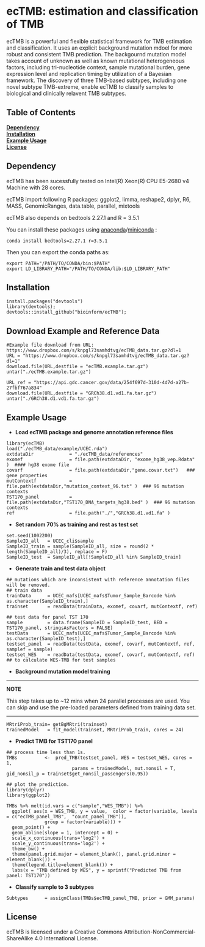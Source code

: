 # ecTMB: estimation and classification of TMB

ecTMB is a powerful and flexible statistical framework for TMB estimation and classification. It uses an explicit background mutation mdoel for more robust and consistent TMB prediction. The backgournd mutation model takes account of unknown as well as known mutational heterogeneous factors, including tri-nucleotide context, sample mutational burden, gene expression level and replication timing by utilization of a Bayesian framework. The discovery of three TMB-based subtypes, including one novel subtype TMB-extreme, enable ecTMB to classify samples to biological and clinically relavent TMB subtypes.

## Table of Contents
**[Dependency](#dependency)**<br>
**[Installation](#installation)**<br>
**[Example Usage](#example-usage)**<br>
**[License](#license)**<br>

## Dependency
ecTMB has been sucessfully tested on Intel(R) Xeon(R) CPU E5-2680 v4 Machine with 28 cores.

ecTMB import following R packages: ggplot2, limma, reshape2, dplyr, R6, MASS, GenomicRanges, data.table, parallel, mixtools

ecTMB also depends on bedtools 2.27.1 and R = 3.5.1

You can install these packages using [anaconda](https://www.anaconda.com/download)/[miniconda](https://conda.io/miniconda.html) :
```
conda install bedtools=2.27.1 r=3.5.1
```
Then you can export the conda paths as:
```
export PATH="/PATH/TO/CONDA/bin:$PATH"
export LD_LIBRARY_PATH="/PATH/TO/CONDA/lib:$LD_LIBRARY_PATH"
```

## Installation
```
install.packages("devtools")
library(devtools);
devtools::install_github("bioinform/ecTMB");
```
## Download Example and Reference Data
```
#Example file download from URL: https://www.dropbox.com/s/knpgl73samhdtvg/ecTMB_data.tar.gz?dl=1
URL = "https://www.dropbox.com/s/knpgl73samhdtvg/ecTMB_data.tar.gz?dl=1"
download.file(URL,destfile = "ecTMB.example.tar.gz")
untar("./ecTMB.example.tar.gz")

URL_ref = "https://api.gdc.cancer.gov/data/254f697d-310d-4d7d-a27b-27fbf767a834"
download.file(URL,destfile = "GRCh38.d1.vd1.fa.tar.gz")
untar("./GRCh38.d1.vd1.fa.tar.gz")
```


## Example Usage
* **Load ecTMB package and genome annotation reference files**
```
library(ecTMB)
load("./ecTMB_data/example/UCEC.rda")
extdataDir             = "./ecTMB_data/references"
exomef                 = file.path(extdataDir, "exome_hg38_vep.Rdata" )  #### hg38 exome file
covarf                 = file.path(extdataDir,"gene.covar.txt")   ### gene properties
mutContextf            = file.path(extdataDir,"mutation_context_96.txt" )  ### 96 mutation contexts
TST170_panel           = file.path(extdataDir,"TST170_DNA_targets_hg38.bed" )  ### 96 mutation contexts
ref                    = file.path("./","GRCh38.d1.vd1.fa" )

```
* **Set random 70% as training and rest as test set**
```
set.seed(1002200)
SampleID_all   = UCEC_cli$sample
SampleID_train = sample(SampleID_all, size = round(2 * length(SampleID_all)/3), replace = F)
SampleID_test  = SampleID_all[!SampleID_all %in% SampleID_train]
```
* **Generate train and test data object**
```
## mutations which are inconsistent with reference annotation files will be removed.
## train data
trainData      = UCEC_mafs[UCEC_mafs$Tumor_Sample_Barcode %in% as.character(SampleID_train),]
trainset       = readData(trainData, exomef, covarf, mutContextf, ref)

## test data for panel TST 170
sample         = data.frame(SampleID = SampleID_test, BED = TST170_panel, stringsAsFactors = FALSE)
testData       = UCEC_mafs[UCEC_mafs$Tumor_Sample_Barcode %in% as.character(SampleID_test),]
testset_panel  = readData(testData, exomef, covarf, mutContextf, ref, samplef = sample)
testset_WES    = readData(testData, exomef, covarf, mutContextf, ref)  ## to calculate WES-TMB for test samples
```
* **Background mutation model training** 
---
**NOTE**

This step takes up to ~12 mins when 24 parallel processes are used. You can skip 
and use the pre-loaded parameters defined from training data set.

---
```
MRtriProb_train= getBgMRtri(trainset)
trainedModel   = fit_model(trainset, MRtriProb_train, cores = 24)
```

* **Predict TMB for TST170 panel**
```
## process time less than 1s. 
TMBs          <-  pred_TMB(testset_panel, WES = testset_WES, cores = 1,
                        params = trainedModel, mut.nonsil = T, gid_nonsil_p = trainset$get_nonsil_passengers(0.95))
                        
## plot the prediction.    
library(dplyr)
library(ggplot2)

TMBs %>% melt(id.vars = c("sample","WES_TMB")) %>% 
  ggplot( aes(x = WES_TMB, y = value,  color = factor(variable, levels = c("ecTMB_panel_TMB",  "count_panel_TMB")), 
              group = factor(variable))) + 
  geom_point() +
  geom_abline(slope = 1, intercept = 0) + 
  scale_x_continuous(trans='log2') +
  scale_y_continuous(trans='log2') +
  theme_bw() +
  theme(panel.grid.major = element_blank(), panel.grid.minor = element_blank()) +
  theme(legend.title=element_blank()) +
  labs(x = "TMB defined by WES", y = sprintf("Predicted TMB from panel: TST170"))
```

* **Classify sample to 3 subtypes**
```
Subtypes      = assignClass(TMBs$ecTMB_panel_TMB, prior = GMM_params)
```

## License
ecTMB is licensed under a Creative Commons Attribution-NonCommercial-ShareAlike 4.0 International License.


